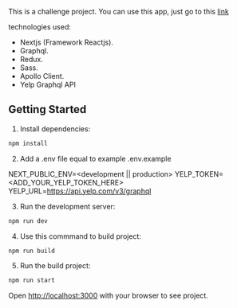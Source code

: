 This is a challenge project. You can use this app, just go to this [link](https://guruhotel-challenge.vercel.app/)

technologies used:

- Nextjs (Framework Reactjs).
- Graphql.
- Redux.
- Sass.
- Apollo Client.
- Yelp Graphql API

## Getting Started

1. Install dependencies:

```bash
npm install
```

2. Add a .env file equal to example .env.example

NEXT_PUBLIC_ENV=<development || production>
YELP_TOKEN=<ADD_YOUR_YELP_TOKEN_HERE>
YELP_URL=https://api.yelp.com/v3/graphql

3. Run the development server:

```bash
npm run dev
```

4. Use this commmand to build project:

```bash
npm run build
```

5. Run the build project:

```bash
npm run start
```

Open [http://localhost:3000](http://localhost:3000) with your browser to see project.
